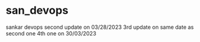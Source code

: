 # san_devops
sankar devops
second update on 03/28/2023
3rd update on same date as second one
4th one on 30/03/2023














